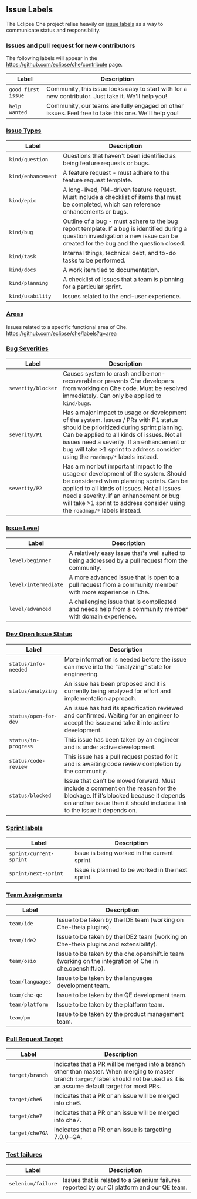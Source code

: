 ## Issue Labels
The Eclipse Che project relies heavily on [issue labels](https://github.com/eclipse/che/labels) as a way to communicate status and responsibility.

### Issues and pull request for new contributors
The following labels will appear in the https://github.com/eclipse/che/contribute page.

| Label        | Description
| ------------ |-------------
| `good first issue`| Community, this issue looks easy to start with for a new contributor. Just take it. We'll help you!
| `help wanted`| Community, our teams are fully engaged on other issues. Feel free to take this one. We'll help you!


### [Issue Types](https://github.com/eclipse/che/labels?q=kind)

| Label        | Description
| ------------ |-------------
| `kind/question`| Questions that haven't been identified as being feature requests or bugs.
| `kind/enhancement`| A feature request - must adhere to the feature request template.
| `kind/epic`| A long-lived, PM-driven feature request. Must include a checklist of items that must be completed, which can reference enhancements or bugs.
| `kind/bug`| Outline of a bug - must adhere to the bug report template. If a bug is identified during a question investigation a new issue can be created for the bug and the question closed.
| `kind/task`| Internal things, technical debt, and to-do tasks to be performed.
| `kind/docs`| A work item tied to documentation.
| `kind/planning`| A checklist of issues that a team is planning for a particular sprint.
| `kind/usability`| Issues related to the end-user experience.

### [Areas](https://github.com/eclipse/che/labels?q=area)
Issues related to a specific functional area of Che. https://github.com/eclipse/che/labels?q=area


### [Bug Severities](https://github.com/eclipse/che/labels?q=severity) 
| Label        | Description
| ------------ |-------------
| `severity/blocker`| Causes system to crash and be non-recoverable or prevents Che developers from working on Che code.  Must be resolved immediately. Can only be applied to `kind/bugs`.
| `severity/P1`| Has a major impact to usage or development of the system. Issues / PRs with P1 status should be prioritized during sprint planning. Can be applied to all kinds of issues. Not all issues need a severity. If an enhancement or bug will take >1 sprint to address consider using the `roadmap/*` labels instead.
| `severity/P2`| Has a minor but important impact to the usage or development of the system. Should be considered when planning sprints. Can be applied to all kinds of issues. Not all issues need a severity. If an enhancement or bug will take >1 sprint to address consider using the `roadmap/*` labels instead.

### [Issue Level](https://github.com/eclipse/che/labels?q=level)
| Label        | Description
| ------------ |-------------
| `level/beginner` | A relatively easy issue that's well suited to being addressed by a pull request from the community.
| `level/intermediate` | A more advanced issue that is open to a pull request from a community member with more experience in Che.
| `level/advanced` | A challenging issue that is complicated and needs help from a community member with domain experience.

### [Dev Open Issue Status](https://github.com/eclipse/che/labels?q=status)
| Label        | Description
| ------------ |-------------
| `status/info-needed` | More information is needed before the issue can move into the “analyzing” state for engineering.
| `status/analyzing` | An issue has been proposed and it is currently being analyzed for effort and implementation approach.
| `status/open-for-dev` | An issue has had its specification reviewed and confirmed. Waiting for an engineer to accept the issue and take it into active development.
| `status/in-progress` | This issue has been taken by an engineer and is under active development.
| `status/code-review` | This issue has a pull request posted for it and is awaiting code review completion by the community.
| `status/blocked` | Issue that can’t be moved forward. Must include a comment on the reason for the blockage. If it’s blocked because it depends on another issue then it should include a link to the issue it depends on.

### [Sprint labels](https://github.com/eclipse/che/labels?q=sprint)
| Label        | Description
| ------------ |-------------
| `sprint/current-sprint` | Issue is being worked in the current sprint.
| `sprint/next-sprint` | Issue is planned to be worked in the next sprint.

### [Team Assignments](https://github.com/eclipse/che/labels?q=team)
| Label        | Description
| ------------ |-------------
| `team/ide` | Issue to be taken by the IDE team (working on Che-theia plugins).
| `team/ide2` | Issue to be taken by the IDE2 team (working on Che-theia plugins and extensibility).
| `team/osio` | Issue to be taken by the che.openshift.io team (working on the integration of Che in che.openshift.io).
| `team/languages` | Issue to be taken by the languages development team.
| `team/che-qe` | Issue to be taken by the QE development team.
| `team/platform` | Issue to be taken by the platform team.
| `team/pm` | Issue to be taken by the product management team.

### [Pull Request Target](https://github.com/eclipse/che/labels?q=target)
| Label        | Description
| ------------ |-------------
| `target/branch` | Indicates that a PR will be merged into a branch other than master. When merging to master branch `target/` label should not be used as it is an assume default target for most PRs.
| `target/che6` | Indicates that a PR or an issue will be merged into che6.
| `target/che7` | Indicates that a PR or an issue will be merged into che7.
| `target/che7GA` | Indicates that a PR or an issue is targetting 7.0.0-GA.

### [Test failures](https://github.com/eclipse/che/labels?q=selenium)
| Label        | Description
| ------------ |-------------
| `selenium/failure` | Issues that is related to a Selenium failures reported by our CI platform and our QE team.

